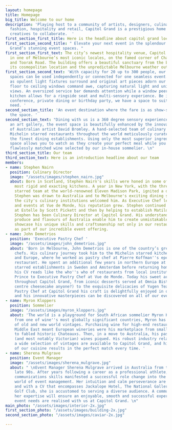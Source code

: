 ```yaml
---
layout: homepage
title: Homepage
big_title: Welcome to our home
description: 'Playing host to a community of artists, designers, culinary experts,
  fashion, hospitality and retail, Capitol Grand is a prestigious home for like-minded
  creatives to collaborate.  '
first_section_first_title: Here is the headline about capitol grand location etc.
first_section_second_title: " Elevate your next event in the splendour of Capitol
  Grand’s stunning event spaces. "
first_section_first_text: The city’s newest hospitality venue, Capitol Grand is situated
  in one of Melbourne’s most iconic locales, on the famed corner of Chapel Street
  and Toorak Road. The building offers a beautiful sanctuary from the busy hum of
  its cosmopolitan location and the unpredictable Melbourne weather outside.
first_section_second_text: 'With capacity for 20 up to 300 people, our four distinct
  spaces can be used independently or connected for one seamless event. Wow your guests
  as opulent light fixtures surround and original art pieces adorn our walls. Vast
  floor to ceiling windows command awe, capturing natural light and uninterrupted
  views. An oversized service bar demands attention while a window peering into the
  kitchen allows for a ringside seat and multi-sensory experience. Be it a wedding,
  conference, private dining or birthday party, we have a space to suit your every
  need. '
second_section_title: 'An event destination where the fare is as show-stopping as
  the space. '
second_section_text: "Dining with us is a 360 degree sensory experience. Set amongst
  an art gallery, the event space is beautifully enhanced by the innovative works
  of Australian artist David Bromley. A hand-selected team of culinary experts from
  Michelin starred restaurants throughout the world meticulously curate menus to rival
  the finest dining establishments. Using only the most superior ingredients, our
  space allows you to watch as they create your perfect meal while you sip on your
  flawlessly matched wine selected by our in-house sommelier. \n"
third_section_title: Our team
third_section_text: Here is an introduction headline about our team
members:
- name: Stephen Nairn
  position: Culinary Director
  image: "/assets/images/stephen_nairn.jpg"
  about: Born in Scotland, Stephen Nairn's skills were honed in some of the country’s
    most rigid and exacting kitchens. A year in New York, with the three Michelin
    starred team at the world-renowned Eleven Madison Park, ignited a desire to travel.
    Stephen was drawn to Australia and to Melbourne's exciting dining scene, where
    the city's culinary institutions welcomed him. As Executive Chef leading the kitchen
    and events at Vue de Monde, his reputation grew. Stephen continued his journey
    at Estelle by Scott Pickett and then by helping to establish Matilda. Since 2018
    Stephen has been Culinary Director at Capitol Grand. His understanding of the
    produce and flavours of Australia enable him to create unmistakable menus that
    showcase his unique skills and craftsmanship not only in our restaurants, but
    as part of our incredible event offering.
- name: John Demetrios
  position: 'Executive Pastry Chef '
  image: "/assets/images/john_demetrios.jpg"
  about: 'Born in Melbourne, John Demetrios is one of the country’s greatest pastry
    chefs. His culinary journey took him to the Michelin starred kitchens of London
    and Europe, where he worked as pastry chef at Pierre Koffman''s eponymous Knightsbridge
    restaurant. He spent an additional few years in northern Europe at two Michelin
    starred establishments in Sweden and Amsterdam before returning home. In Australia,
    his CV reads like the who''s who of restaurants from local institution Circa The
    Prince to Executive Pastry Chef at Vue de Monde. Today his sweet art can be tasted
    throughout Capitol Grand, from iconic desserts served at Omnia Bistro & Bar (liquid
    centre cheesecake anyone?) to the exquisite delicacies of Yugen Tea Bar. As Executive
    Pastry Chef at Capitol Grand his craft is delightfully enjoyed in our restaurants,
    and his innovative masterpieces can be discovered on all of our event menus. '
- name: Myron Kloppers
  position: Sommelier
  image: "/assets/images/myron_kloppers.jpg"
  about: 'The world is a playground for South African sommelier Myron Kloppers. Hailing
    from one of wine''s most globally significant countries, Myron has a unique comprehension
    of old and new world vintages. Purchasing wine for high-end restaurants in the
    Middle East meant European wineries were his marketplace from small boutique producers
    to fabled historic Chateauxs. Then, in a move to Australia, his passion for Australian
    (and most notably Victorian) wines piqued. His robust industry relationships ensure
    a wide selection of vintages are available to Capitol Grand, and his understanding
    of our cuisine results in the perfect match every time. '
- name: Sherena Mulgrave
  position: Event Manager
  image: "/assets/images/sherena_mulgrave.jpg"
  about: " \nEvent Manager Sherena Mulgrave arrived in Australia from the UK in the
    late 90s. After years following a career as a professional athlete, her excellent
    communications skills manifested a successful role change into the fast-paced
    world of event management. Her intuition and calm perseverance are legendary,
    and with a CV that encompasses Jackalope Hotel, The National Gallery and Sandhurst
    Golf Club, she is accustomed to serving a diverse audience. A communication professional,
    her expertise will ensure an enjoyable, smooth and successful experience as your
    event needs are realised with us at Capitol Grand. \n"
main_photo: "/assets/images/interior-2x.jpg"
first_section_photo: "/assets/images/building-2x.jpg"
second_section_photo: "/assets/images/caviar-2x.jpg"

---
```

